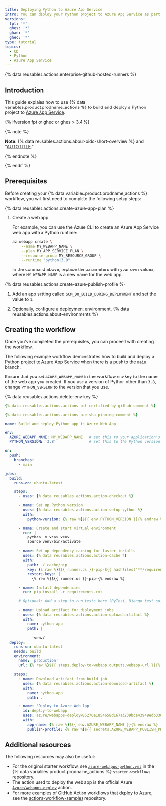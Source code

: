 ```yaml
---
title: Deploying Python to Azure App Service
intro: You can deploy your Python project to Azure App Service as part of your continuous deployment (CD) workflows.
versions:
  fpt: '*'
  ghes: '*'
  ghae: '*'
  ghec: '*'
type: tutorial
topics:
  - CD
  - Python
  - Azure App Service
---
```

 
{% data reusables.actions.enterprise-github-hosted-runners %}

## Introduction

This guide explains how to use {% data variables.product.prodname_actions %} to build and deploy a Python project to [Azure App Service](https://azure.microsoft.com/services/app-service/).

{% ifversion fpt or ghec or ghes > 3.4 %}

{% note %}

**Note**: {% data reusables.actions.about-oidc-short-overview %} and "[AUTOTITLE](/actions/deployment/security-hardening-your-deployments/configuring-openid-connect-in-azure)."

{% endnote %}

{% endif %}

## Prerequisites

Before creating your {% data variables.product.prodname_actions %} workflow, you will first need to complete the following setup steps:

{% data reusables.actions.create-azure-app-plan %}

1. Create a web app.

   For example, you can use the Azure CLI to create an Azure App Service web app with a Python runtime:

   ```bash copy
   az webapp create \
       --name MY_WEBAPP_NAME \
       --plan MY_APP_SERVICE_PLAN \
       --resource-group MY_RESOURCE_GROUP \
       --runtime "python|3.8"
   ```

   In the command above, replace the parameters with your own values, where `MY_WEBAPP_NAME` is a new name for the web app.

{% data reusables.actions.create-azure-publish-profile %}

1. Add an app setting called `SCM_DO_BUILD_DURING_DEPLOYMENT` and set the value to `1`.

1. Optionally, configure a deployment environment. {% data reusables.actions.about-environments %}

## Creating the workflow

Once you've completed the prerequisites, you can proceed with creating the workflow.

The following example workflow demonstrates how to build and deploy a Python project to Azure App Service when there is a push to the `main` branch.

Ensure that you set `AZURE_WEBAPP_NAME` in the workflow `env` key to the name of the web app you created. If you use a version of Python other than `3.8`, change `PYTHON_VERSION` to the version that you use.

{% data reusables.actions.delete-env-key %}

```yaml copy
{% data reusables.actions.actions-not-certified-by-github-comment %}

{% data reusables.actions.actions-use-sha-pinning-comment %}

name: Build and deploy Python app to Azure Web App

env:
  AZURE_WEBAPP_NAME: MY_WEBAPP_NAME   # set this to your application's name
  PYTHON_VERSION: '3.8'               # set this to the Python version to use

on:
  push:
    branches:
      - main

jobs:
  build:
    runs-on: ubuntu-latest

    steps:
      - uses: {% data reusables.actions.action-checkout %}

      - name: Set up Python version
        uses: {% data reusables.actions.action-setup-python %}
        with:
          python-version: {% raw %}${{ env.PYTHON_VERSION }}{% endraw %}

      - name: Create and start virtual environment
        run: |
          python -m venv venv
          source venv/bin/activate
      
      - name: Set up dependency caching for faster installs
        uses: {% data reusables.actions.action-cache %}
        with:
          path: ~/.cache/pip
          key: {% raw %}${{ runner.os }}-pip-${{ hashFiles('**/requirements.txt') }}{% endraw %}
          restore-keys: |
            {% raw %}${{ runner.os }}-pip-{% endraw %}

      - name: Install dependencies
        run: pip install -r requirements.txt

      # Optional: Add a step to run tests here (PyTest, Django test suites, etc.)

      - name: Upload artifact for deployment jobs
        uses: {% data reusables.actions.action-upload-artifact %}
        with:
          name: python-app
          path: |
            .
            !venv/
  deploy:
    runs-on: ubuntu-latest
    needs: build
    environment:
      name: 'production'
      url: {% raw %}${{ steps.deploy-to-webapp.outputs.webapp-url }}{% endraw %}

    steps:
      - name: Download artifact from build job
        uses: {% data reusables.actions.action-download-artifact %}
        with:
          name: python-app
          path: .

      - name: 'Deploy to Azure Web App'
        id: deploy-to-webapp
        uses: azure/webapps-deploy@85270a1854658d167ab239bce43949edb336fa7c
        with:
          app-name: {% raw %}${{ env.AZURE_WEBAPP_NAME }}{% endraw %}
          publish-profile: {% raw %}${{ secrets.AZURE_WEBAPP_PUBLISH_PROFILE }}{% endraw %}
```

## Additional resources

The following resources may also be useful:

- For the original starter workflow, see [`azure-webapps-python.yml`](https://github.com/actions/starter-workflows/blob/main/deployments/azure-webapps-python.yml) in the {% data variables.product.prodname_actions %} `starter-workflows` repository.
- The action used to deploy the web app is the official Azure [`Azure/webapps-deploy`](https://github.com/Azure/webapps-deploy) action.
- For more examples of GitHub Action workflows that deploy to Azure, see the [actions-workflow-samples](https://github.com/Azure/actions-workflow-samples) repository.
